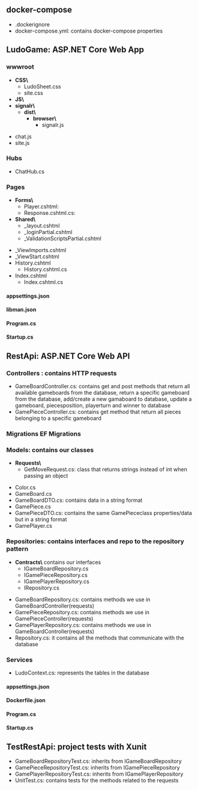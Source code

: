 
## docker-compose
* .dockerignore
* docker-compose.yml: contains docker-compose properties

## LudoGame: ASP.NET Core Web App
### wwwroot
- **CSS\\**
  - LudoSheet.css
  - site.css
- **JS\\**
- **signalr\\**
  - **dist\\**
    - **browser\\**
      - signalr.js 
* chat.js
* site.js
### Hubs
* ChatHub.cs
### Pages
- **Forms\\**
    - Player.cshtml:
    - Response.cshtml.cs: 
- **Shared\\**
  - _layout.cshtml
  - _loginPartial.cshtml
  - _ValidationScriptsPartial.cshtml
* _ViewImports.cshtml
* _ViewStart.cshtml
* History.cshtml
  - History.cshtml.cs
* Index.cshtml
  - Index.cshtml.cs
#### appsettings.json
#### libman.json
#### Program.cs
#### Startup.cs


## RestApi: ASP.NET Core Web API
### Controllers : contains HTTP requests
* GameBoardController.cs: contains get and post methods that return all available gameboards from the database, return a specific gameboard from the database, add/create a new     gamaboard to database, update a gameboard, piecesposition, playerturn and winner to database
* GamePieceController.cs: contains get method that return all pieces belonging to a specific gameboard
### Migrations EF Migrations
### Models: contains our classes 
- **Requests\\**
  - GetMoveRequest.cs: class that returns strings instead of int when passing an object 
* Color.cs
* GameBoard.cs
* GameBoardDTO.cs: contains data in a string format 
* GamePiece.cs
* GamePieceDTO.cs: contains the same GamePiececlass properties/data but in a string format 
* GamePlayer.cs
### Repositories: contains interfaces and repo to the repository pattern
- **Contracts\\** contains our interfaces
   - IGameBoardRepository.cs
   - IGamePieceRepository.cs
   - IGamePlayerRepository.cs
   - IRepository.cs
* GameBoardRepository.cs: contains methods we use in GameBoardController(requests)
* GamePieceRepository.cs: contains methods we use in GamePieceController(requests)
* GamePlayerRepository.cs: contains methods we use in GameBoardController(requests)
* Repository.cs: it contains all the methods that communicate with the database
### Services
* LudoContext.cs: represents the tables in the database  
#### appsettings.json
#### Dockerfile.json
#### Program.cs
#### Startup.cs


## TestRestApi: project tests with Xunit
* GameBoardRepositoryTest.cs: inherits from IGameBoardRepository
* GamePieceRepositoryTest.cs: inherits from IGamePieceRepository
* GamePlayerRepositoryTest.cs: inherits from IGamePlayerRepository
* UnitTest.cs: contains tests for the methods related to the requests








